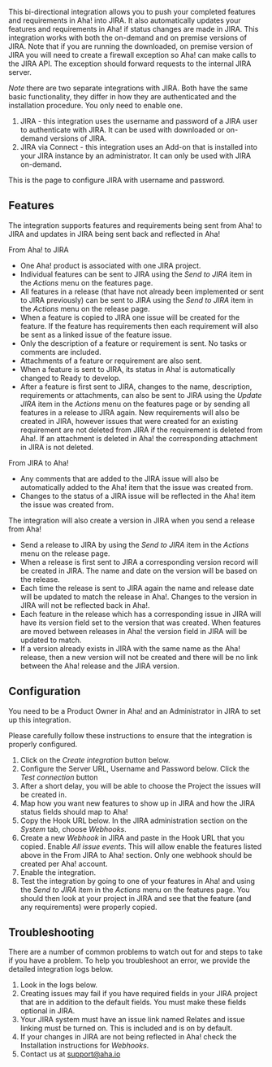 This bi-directional integration allows you to push your completed features and requirements in Aha! into JIRA. It also automatically updates your features and requirements in Aha! if status changes are made in JIRA. This integration works with both the on-demand and on premise versions of JIRA. Note that if you are running the downloaded, on premise version of JIRA you will need to create a firewall exception so Aha! can make calls to the JIRA API. The exception should forward requests to the internal JIRA server. 

*Note* there are two separate integrations with JIRA. Both have the same basic functionality, they differ in how they are authenticated and the installation procedure. You only need to enable one.

1. JIRA - this integration uses the username and password of a JIRA user to authenticate with JIRA. It can be used with downloaded or on-demand versions of JIRA.
2. JIRA via Connect - this integration uses an Add-on that is installed into your JIRA instance by an administrator. It can only be used with JIRA on-demand.

This is the page to configure JIRA with username and password.

## Features

The integration supports features and requirements being sent from Aha! to JIRA and updates in JIRA being sent back and reflected in Aha!

From Aha! to JIRA

* One Aha! product is associated with one JIRA project.
* Individual features can be sent to JIRA using the _Send to JIRA_ item in the _Actions_ menu on the features page.
* All features in a release (that have not already been implemented or sent to JIRA previously) can be sent to JIRA using the _Send to JIRA_ item in the _Actions_ menu on the release page.
* When a feature is copied to JIRA one issue will be created for the feature. If 
  the feature has requirements then each requirement will also be sent as a 
  linked issue of the feature issue.
* Only the description of a feature or requirement is sent. No tasks or comments are included. 
* Attachments of a feature or requirement are also sent.
* When a feature is sent to JIRA, its status in Aha! is automatically changed to Ready to develop.
* After a feature is first sent to JIRA, changes to the name, description, requirements or attachments, can also be sent to JIRA using the _Update JIRA_ item in the _Actions_ menu on the features page or by sending all features in a release to JIRA again. New requirements will also be created in JIRA, however issues that were created for an existing requirement are not deleted from JIRA if the requirement is deleted from Aha!. If an attachment is deleted in Aha! the corresponding attachment in JIRA is not deleted. 

From JIRA to Aha!

* Any comments that are added to the JIRA issue will also be automatically added to the Aha! item that the issue was created from.
* Changes to the status of a JIRA issue will be reflected in the Aha! item the issue was created from.

The integration will also create a version in JIRA when you send a release from Aha!

* Send a release to JIRA by using the _Send to JIRA_ item in the _Actions_ menu on the release page.
* When a release is first sent to JIRA a corresponding version record will be created in JIRA. The name and date on the version will be based on the release.
* Each time the release is sent to JIRA again the name and release date will be updated to match the release in Aha!. Changes to the version in JIRA will not be reflected back in Aha!.
* Each feature in the release which has a corresponding issue in JIRA will have its version field set to the version that was created. When features are moved between releases in Aha! the version field in JIRA will be updated to match.
* If a version already exists in JIRA with the same name as the Aha! release, then a new version will not be created and there will be no link between the Aha! release and the JIRA version.

## Configuration

You need to be a Product Owner in Aha! and an Administrator in JIRA to set up this integration.

Please carefully follow these instructions to ensure that the integration is properly configured.

1. Click on the _Create integration_ button below.
2.	Configure the Server URL, Username and Password below. Click the _Test connection_ button
3.	After a short delay, you will be able to choose the Project the issues will be created in.
4. 	Map how you want new features to show up in JIRA and how the JIRA status fields should map to Aha! 
5.	Copy the Hook URL below. In the JIRA administration section on the _System_ tab, choose _Webhooks_.
6.	Create a new _Webhook_ in JIRA and paste in the Hook URL that you copied. Enable _All issue events_. This will allow enable the features listed above in the From JIRA to Aha! section. Only one webhook should be created per Aha! account.
7.	Enable the integration.
8. 	Test the integration by going to one of your features in Aha! and using the _Send to JIRA_ item in the _Actions_ menu on the features page. You should then look at your project in JIRA and see that the feature (and any requirements) were properly copied. 


## Troubleshooting

There are a number of common problems to watch out for and steps to take if you have a problem. To help you troubleshoot an error, we provide the detailed integration logs below. 

1. Look in the logs below.
2. Creating issues may fail if you have required fields in your JIRA project that are in addition to the default fields. You must make these fields optional in JIRA.
3. Your JIRA system must have an issue link named Relates and issue linking must be turned on. This is included and is on by default.
4. If your changes in JIRA are not being reflected in Aha! check the Installation instructions for _Webhooks_. 
5. Contact us at support@aha.io




